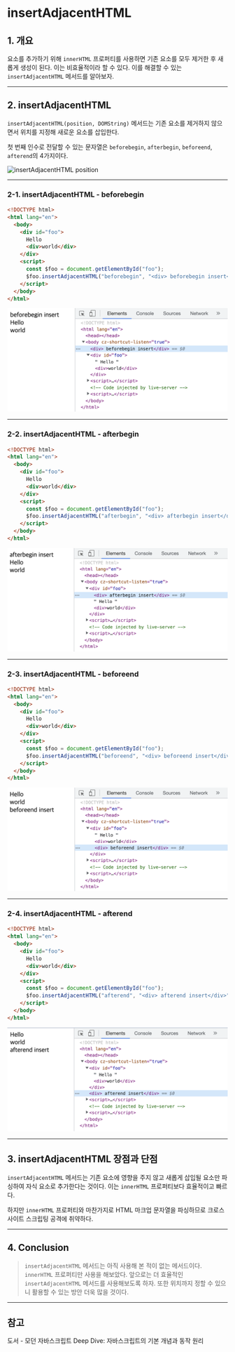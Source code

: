 # insertAdjacentHTML

## 1. 개요

요소를 추가하기 위해 `innerHTML` 프로퍼티를 사용하면 기존 요소를 모두 제거한 후 새롭게 생성이 된다. 이는 비효율적이라 할 수 있다. 이를 해결할 수 있는 `insertAdjacentHTML` 메서드를 알아보자.

---

## 2. insertAdjacentHTML

`insertAdjacentHTML(position, DOMString)` 메서드는 기존 요소를 제거하지 않으면서 위치를 지정해 새로운 요소를 삽입한다.

첫 번째 인수로 전달할 수 있는 문자열은 `beforebegin`, `afterbegin`, `beforeend`, `afterend`의 4가지이다.

![insertAdjacentHTML position](https://basicweb.ru/javascript/primer/insertadjacent.png)

---

### 2-1. insertAdjacentHTML - beforebegin

```html
<!DOCTYPE html>
<html lang="en">
  <body>
    <div id="foo">
      Hello
      <div>world</div>
    </div>
    <script>
      const $foo = document.getElementById("foo");
      $foo.insertAdjacentHTML("beforebegin", "<div> beforebegin insert</div>");
    </script>
  </body>
</html>
```

![insertAdjacentHTML - beforebegin](/image/JS/DOM/InsertAdjacentHTML/beforebegin.png)

---

### 2-2. insertAdjacentHTML - afterbegin

```html
<!DOCTYPE html>
<html lang="en">
  <body>
    <div id="foo">
      Hello
      <div>world</div>
    </div>
    <script>
      const $foo = document.getElementById("foo");
      $foo.insertAdjacentHTML("afterbegin", "<div> afterbegin insert</div>");
    </script>
  </body>
</html>
```

![insertAdjacentHTML - afterbegin](/image/JS/DOM/InsertAdjacentHTML/afterbegin.png)

---

### 2-3. insertAdjacentHTML - beforeend

```html
<!DOCTYPE html>
<html lang="en">
  <body>
    <div id="foo">
      Hello
      <div>world</div>
    </div>
    <script>
      const $foo = document.getElementById("foo");
      $foo.insertAdjacentHTML("beforeend", "<div> beforeend insert</div>");
    </script>
  </body>
</html>
```

![insertAdjacentHTML - beforeend](/image/JS/DOM/InsertAdjacentHTML/beforeend.png)

---

### 2-4. insertAdjacentHTML - afterend

```html
<!DOCTYPE html>
<html lang="en">
  <body>
    <div id="foo">
      Hello
      <div>world</div>
    </div>
    <script>
      const $foo = document.getElementById("foo");
      $foo.insertAdjacentHTML("afterend", "<div> afterend insert</div>");
    </script>
  </body>
</html>
```

![insertAdjacentHTML - afterend](/image/JS/DOM/InsertAdjacentHTML/afterend.png)

---

## 3. insertAdjacentHTML 장점과 단점

`insertAdjacentHTML` 메서드는 기존 요소에 영향을 주지 않고 새롭게 삽입될 요소만 파싱하여 자식 요소로 추가한다는 것이다. 이는 `innerHTML` 프로퍼티보다 효율적이고 빠르다.

하지만 `innerHTML` 프로퍼티와 마찬가지로 HTML 마크업 문자열을 파싱하므로 크로스 사이트 스크립팅 공격에 취약하다.

---

## 4. Conclusion

> `insertAdjacentHTML` 메서드는 아직 사용해 본 적이 없는 메서드이다. `innerHTML` 프로퍼티만 사용을 해보았다. 앞으로는 더 효율적인 `insertAdjacentHTML` 메서드를 사용해보도록 하자. 또한 위치까지 정할 수 있으니 활용할 수 있는 방안 더욱 많을 것이다.

---

## 참고

도서 - 모던 자바스크립트 Deep Dive: 자바스크립트의 기본 개념과 동작 원리
